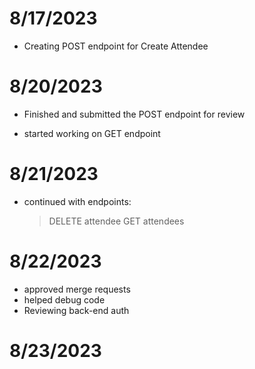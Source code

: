 # 8/17/2023

- Creating POST endpoint for Create Attendee

# 8/20/2023

- Finished and submitted the POST endpoint for review

- started working on GET endpoint

# 8/21/2023

- continued with endpoints:
  > DELETE attendee
  > GET attendees

# 8/22/2023

- approved merge requests
- helped debug code
- Reviewing back-end auth

# 8/23/2023
